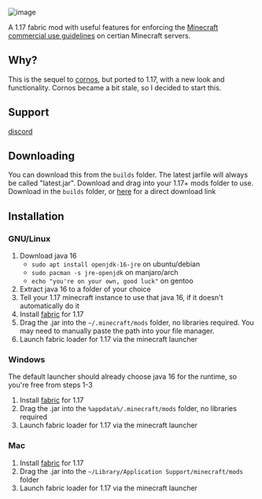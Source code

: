 ![image](https://raw.githubusercontent.com/cornos/Atomic/master/src/main/resources/assets/atomic/logo.png)

A 1.17 fabric mod with useful features for enforcing the [Minecraft commercial use guidelines](https://account.mojang.com/documents/commercial_guidelines#:~:text=sell%20entitlements%20that%20affect%20gameplay) on certian Minecraft servers. 

## Why?
This is the sequel to [cornos](https://cornos.cf), but ported to 1.17, with a new look and functionality. Cornos became a bit stale, so I decided to start this.

## Support
[discord](https://discord.gg/rvC7F798xQ)

## Downloading
You can download this from the `builds` folder. The latest jarfile will always be called "latest.jar". Download and drag into your 1.17+ mods folder to use.
Download in the `builds` folder, or [here](https://github.com/cornos/Atomic/raw/master/builds/latest.jar) for a direct download link

## Installation

### GNU/Linux <!--on top-->
1. Download java 16
   - `sudo apt install openjdk-16-jre` on ubuntu/debian
   - `sudo pacman -s jre-openjdk` on manjaro/arch
   - `echo "you're on your own, good luck"` on gentoo
   <!--tbh i never used fedora so I can't help them-->
2. Extract java 16 to a folder of your choice
3. Tell your 1.17 minecraft instance to use that java 16, if it doesn't automatically do it
4. Install [fabric](https://fabricmc.net/use/) for 1.17
5. Drag the .jar into the `~/.minecraft/mods` folder, no libraries required. You may need to manually paste the path into your file manager. 
6. Launch fabric loader for 1.17 via the minecraft launcher

### Windows
The default launcher should already choose java 16 for the runtime, so you're free from steps 1-3
1. Install [fabric](https://fabricmc.net/use/) for 1.17
2. Drag the .jar into the `%appdata%/.minecraft/mods` folder, no libraries required
3. Launch fabric loader for 1.17 via the minecraft launcher

### Mac
1. Install [fabric](https://fabricmc.net/use/) for 1.17
2. Drag the .jar into the `~/Library/Application Support/minecraft/mods` folder
3. Launch fabric loader for 1.17 via the minecraft launcher
